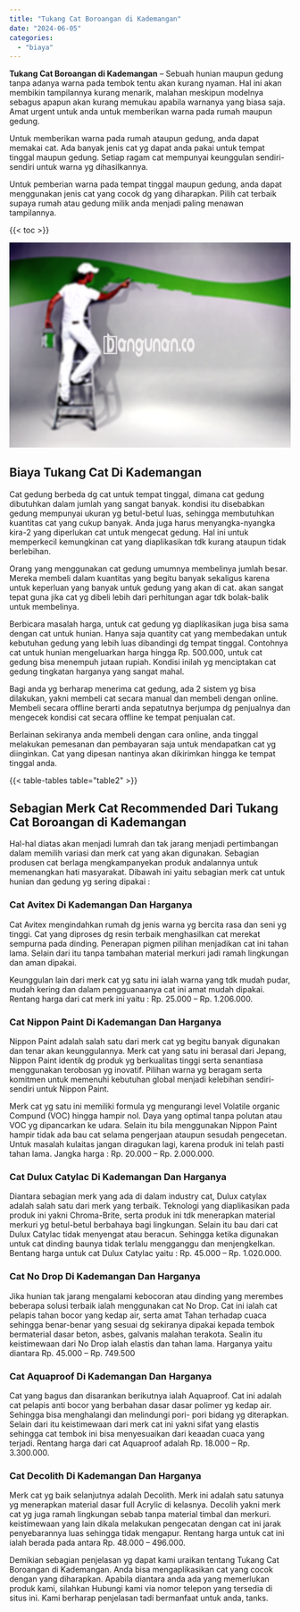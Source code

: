 ```yaml
---
title: "Tukang Cat Boroangan di Kademangan"
date: "2024-06-05"
categories: 
  - "biaya"
---
```


**Tukang Cat Boroangan di Kademangan** – Sebuah hunian maupun gedung tanpa adanya warna pada tembok tentu akan kurang nyaman. Hal ini akan membikin tampilannya kurang menarik, malahan meskipun modelnya sebagus apapun akan kurang memukau apabila warnanya yang biasa saja. Amat urgent untuk anda untuk memberikan warna pada rumah maupun gedung.

Untuk memberikan warna pada rumah ataupun gedung, anda dapat memakai cat. Ada banyak jenis cat yg dapat anda pakai untuk tempat tinggal maupun gedung. Setiap ragam cat mempunyai keunggulan sendiri-sendiri untuk warna yg dihasilkannya.

Untuk pemberian warna pada tempat tinggal maupun gedung, anda dapat menggunakan jenis cat yang cocok dg yang diharapkan. Pilih cat terbaik supaya rumah atau gedung milik anda menjadi paling menawan tampilannya.

{{< toc >}}

![Tukang Cat Boroangan di Kademangan](/images/jasa-cat-murah15.png)

## Biaya Tukang Cat Di Kademangan

Cat gedung berbeda dg cat untuk tempat tinggal, dimana cat gedung dibutuhkan dalam jumlah yang sangat banyak. kondisi itu disebabkan gedung mempunyai ukuran yg betul-betul luas, sehingga membutuhkan kuantitas cat yang cukup banyak. Anda juga harus menyangka-nyangka kira-2 yang diperlukan cat untuk mengecat gedung. Hal ini untuk memperkecil kemungkinan cat yang diaplikasikan tdk kurang ataupun tidak berlebihan.

Orang yang menggunakan cat gedung umumnya membelinya jumlah besar. Mereka membeli dalam kuantitas yang begitu banyak sekaligus karena untuk keperluan yang banyak untuk gedung yang akan di cat. akan sangat tepat guna jika cat yg dibeli lebih dari perhitungan agar tdk bolak-balik untuk membelinya.

Berbicara masalah harga, untuk cat gedung yg diaplikasikan juga bisa sama dengan cat untuk hunian. Hanya saja quantity cat yang membedakan untuk kebutuhan gedung yang lebih luas dibandingi dg tempat tinggal. Contohnya cat untuk hunian mengeluarkan harga hingga Rp. 500.000, untuk cat gedung bisa menempuh jutaan rupiah. Kondisi inilah yg menciptakan cat gedung tingkatan harganya yang sangat mahal.

Bagi anda yg berharap menerima cat gedung, ada 2 sistem yg bisa dilakukan, yakni membeli cat secara manual dan membeli dengan online. Membeli secara offline berarti anda sepatutnya berjumpa dg penjualnya dan mengecek kondisi cat secara offline ke tempat penjualan cat.

Berlainan sekiranya anda membeli dengan cara online, anda tinggal melakukan pemesanan dan pembayaran saja untuk mendapatkan cat yg diinginkan. Cat yang dipesan nantinya akan dikirimkan hingga ke tempat tinggal anda.

{{< table-tables table="table2" >}}

## Sebagian Merk Cat Recommended Dari Tukang Cat Boroangan di Kademangan

Hal-hal diatas akan menjadi lumrah dan tak jarang menjadi pertimbangan dalam memilih variasi dan merk cat yang akan digunakan. Sebagian produsen cat berlaga mengkampanyekan produk andalannya untuk memenangkan hati masyarakat. Dibawah ini yaitu sebagian merk cat untuk hunian dan gedung yg sering dipakai :

### Cat Avitex Di Kademangan Dan Harganya

Cat Avitex mengindahkan rumah dg jenis warna yg bercita rasa dan seni yg tinggi. Cat yang diproses dg resin terbaik menghasilkan cat merekat sempurna pada dinding. Penerapan pigmen pilihan menjadikan cat ini tahan lama. Selain dari itu tanpa tambahan material merkuri jadi ramah lingkungan dan aman dipakai.

Keunggulan lain dari merk cat yg satu ini ialah warna yang tdk mudah pudar, mudah kering dan dalam pengguanaanya cat ini amat mudah dipakai. Rentang harga dari cat merk ini yaitu : Rp. 25.000 – Rp. 1.206.000.

### Cat Nippon Paint Di Kademangan Dan Harganya

Nippon Paint adalah salah satu dari merk cat yg begitu banyak digunakan dan tenar akan keunggulannya. Merk cat yang satu ini berasal dari Jepang, Nippon Paint identik dg produk yg berkualitas tinggi serta senantiasa menggunakan terobosan yg inovatif. Pilihan warna yg beragam serta komitmen untuk memenuhi kebutuhan global menjadi kelebihan sendiri-sendiri untuk Nippon Paint.

Merk cat yg satu ini memiliki formula yg mengurangi level Volatile organic Compund (VOC) hingga hampir nol. Daya yang optimal tanpa polutan atau VOC yg dipancarkan ke udara. Selain itu bila menggunakan Nippon Paint hampir tidak ada bau cat selama pengerjaan ataupun sesudah pengecetan. Untuk masalah kulaitas jangan diragukan lagi, karena produk ini telah pasti tahan lama. Jangka harga : Rp. 20.000 – Rp. 2.000.000.

### Cat Dulux Catylac Di Kademangan Dan Harganya

Diantara sebagian merk yang ada di dalam industry cat, Dulux catylax adalah salah satu dari merk yang terbaik. Teknologi yang diaplikasikan pada produk ini yakni Chroma-Brite, serta produk ini tdk menerapkan material merkuri yg betul-betul berbahaya bagi lingkungan. Selain itu bau dari cat Dulux Catylac tidak menyengat atau beracun. Sehingga ketika digunakan untuk cat dinding baunya tidak terlalu mengganggu dan menjengkelkan. Bentang harga untuk cat Dulux Catylac yaitu : Rp. 45.000 – Rp. 1.020.000.

### Cat No Drop Di Kademangan Dan Harganya

Jika hunian tak jarang mengalami kebocoran atau dinding yang merembes beberapa solusi terbaik ialah menggunakan cat No Drop. Cat ini ialah cat pelapis tahan bocor yang kedap air, serta amat Tahan terhadap cuaca sehingga benar-benar yang sesuai dg sekiranya dipakai kepada tembok bermaterial dasar beton, asbes, galvanis malahan terakota. Sealin itu keistimewaan dari No Drop ialah elastis dan tahan lama. Harganya yaitu diantara Rp. 45.000 – Rp. 749.500

### Cat Aquaproof Di Kademangan Dan Harganya

Cat yang bagus dan disarankan berikutnya ialah Aquaproof. Cat ini adalah cat pelapis anti bocor yang berbahan dasar dasar polimer yg kedap air. Sehingga bisa menghalangi dan melindungi pori- pori bidang yg diterapkan. Selain dari itu keistimewaan dari merk cat ini yakni sifat yang elastis sehingga cat tembok ini bisa menyesuaikan dari keaadan cuaca yang terjadi. Rentang harga dari cat Aquaproof adalah Rp. 18.000 – Rp. 3.300.000.

### Cat Decolith Di Kademangan Dan Harganya

Merk cat yg baik selanjutnya adalah Decolith. Merk ini adalah satu satunya yg menerapkan material dasar full Acrylic di kelasnya. Decolih yakni merk cat yg juga ramah lingkungan sebab tanpa material timbal dan merkuri. keistimewaan yang lain dikala melakukan pengecatan dengan cat ini jarak penyebarannya luas sehingga tidak mengapur. Rentang harga untuk cat ini ialah berada pada antara Rp. 48.000 – 496.000.

Demikian sebagian penjelasan yg dapat kami uraikan tentang Tukang Cat Boroangan di Kademangan. Anda bisa mengaplikasikan cat yang cocok dengan yang diharapkan. Apabila diantara anda ada yang memerlukan produk kami, silahkan Hubungi kami via nomor telepon yang tersedia di situs ini. Kami berharap penjelasan tadi bermanfaat untuk anda, tanks.
